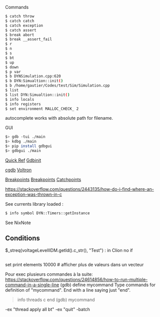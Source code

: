 Commands
``` bash
$ catch throw
$ catch catch
$ catch exception
$ catch assert
$ break abort
$ break __assert_fail
$ r
$ n
$ s
$ bt
$ up
$ down
$ p var
$ b DYNSimulation.cpp:620
$ b DYN:Simualtion::init()
$ b /home/gautier/Codes/test/Sim/Simulation.cpp
$ list
$ list DYN:Simualtion::init()
$ info locals
$ info registers
$ set environment MALLOC_CHECK_ 2
```

autocomplete works with absolute path for filename.

GUI
``` bash
$> gdb -tui ./main
$> kdbg ./main
$> pip install gdbgui
$> gdbgui ./main
```

[Quick Ref](http://beej.us/guide/bggdb/#qref)
[Gdbinit](https://github.com/gdbinit/Gdbinit)

[cgdb](https://github.com/cgdb/cgdb)
[Voltron](https://github.com/snare/voltron)

[Breakpoints](http://www.unknownroad.com/rtfm/gdbtut/gdbbreak.html)
[Breakpoints](https://sourceware.org/gdb/onlinedocs/gdb/Set-Breaks.html)
[Catchpoints](https://sourceware.org/gdb/onlinedocs/gdb/Set-Catchpoints.html)

https://stackoverflow.com/questions/2443135/how-do-i-find-where-an-exception-was-thrown-in-c

See currents library loaded :
``` bash
$ info symbol DYN::Timers::getInstance
```

See NixNote

## Conditions

$_streq(voltageLevelIIDM.getId().c_str(), "Test") : in Clion no if

##

set print elements 10000 # afficher plus de valeurs dans un vecteur

Pour exec plusieurs commandes à la suite:
https://stackoverflow.com/questions/24614856/how-to-run-multiple-command-in-a-single-line
(gdb) define mycommand
Type commands for definition of "mycommand".
End with a line saying just "end".
>info threads
>c
>end
(gdb) mycommand

-ex "thread apply all bt" -ex "quit"
-batch 

